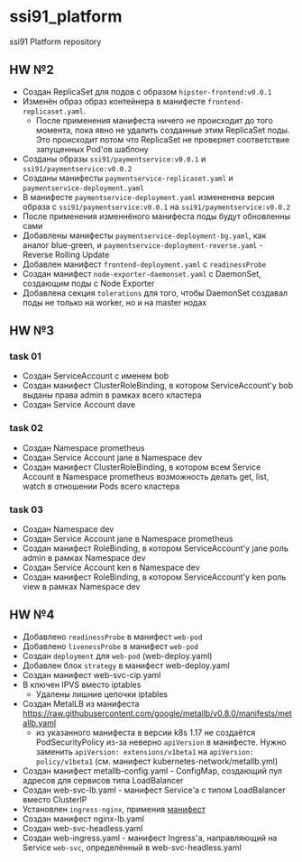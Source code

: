 # ssi91_platform
ssi91 Platform repository

## HW №2
* Создан ReplicaSet для подов с образом `hipster-frontend:v0.0.1`
* Изменён образ образ контейнера в манифесте `frontend-replicaset.yaml`. 
	* После применения манифеста ничего не происходит до того момента, пока явно не удалить созданные этим ReplicaSet поды. Это происходит потом что ReplicaSet не проверяет соответствие запущенных Pod'ов шаблону
* Созданы образы `ssi91/paymentservice:v0.0.1` и `ssi91/paymentservice:v0.0.2`
* Созданы манифесты `paymentservice-replicaset.yaml` и `paymentservice-deployment.yaml`
* В манифесте `paymentservice-deployment.yaml` измененена версия образа с `ssi91/paymentservice:v0.0.1` на `ssi91/paymentservice:v0.0.2`
* После применения изменнёного манифеста поды будут обновленны сами
* Добавлены манифесты `paymentservice-deployment-bg.yaml`, как аналог blue-green, и `paymentservice-deployment-reverse.yaml` - Reverse Rolling Update
* Добавлен манифест `frontend-deployment.yaml` с `readinessProbe`
* Создан манифест `node-exporter-daemonset.yaml` c DaemonSet, создающим поды с Node Exporter
* Добавлена секция `tolerations` для того, чтобы DaemonSet создавал поды не только на worker, но и на master нодах

## HW №3
### task 01
* Создан ServiceAccount с именем bob
* Создан манифест ClusterRoleBinding, в котором ServiceAccount'у bob выданы права admin в рамках всего кластера
* Создан Service Account dave

### task 02
* Создан Namespace prometheus
* Создан Service Account jane в Namespace dev
* Создан манифест ClusterRoleBinding, в котором всем Service Account в Namespace prometheus возможность делать get, list, watch в отношении Pods всего кластера

### task 03
* Создан Namespace dev
* Создан Service Account jane в Namespace prometheus
* Создан манифест RoleBinding, в котором ServiceAccount'у jane роль admin в рамках Namespace dev
* Создан Service Account ken в Namespace dev
* Создан манифест RoleBinding, в котором ServiceAccount'у ken роль view в рамках Namespace dev

## HW №4
* Добавлено `readinessProbe` в манифест `web-pod`
* Добавлено `livenessProbe` в манифест `web-pod`
* Создан `deployment` для `web-pod` (web-deploy.yaml)
* Добавлен блок `strategy` в манифест web-deploy.yaml
* Создан манифест web-svc-cip.yaml
* В ключен IPVS вместо iptables
	* Удалены лишние цепочки iptables
* Создан MetalLB из манифеста https://raw.githubusercontent.com/google/metallb/v0.8.0/manifests/metallb.yaml
	* из указанного манифеста в версии k8s 1.17 не создаётся PodSecurityPolicy из-за неверно `apiVersion` в манифесте. Нужно заменить `apiVersion: extensions/v1beta1` на `apiVersion: policy/v1beta1` (см. манифест kubernetes-network/metallb.yml)
* Создан манифест metallb-config.yaml - ConfigMap, создающий пул адресов для сервисов типа LoadBalancer
* Создан web-svc-lb.yaml - манифест Service'а с типом LoadBalancer вместо ClusterIP
* Установлен `ingress-nginx`, применив [манифест](https://raw.githubusercontent.com/kubernetes/ingressnginx/master/deploy/static/mandatory.yaml)
* Создан манифест nginx-lb.yaml
* Создан web-svc-headless.yaml
* Создан web-ingress.yaml - манифест Ingress'а, направляющий на Service `web-svc`, определённый в web-svc-headless.yaml
